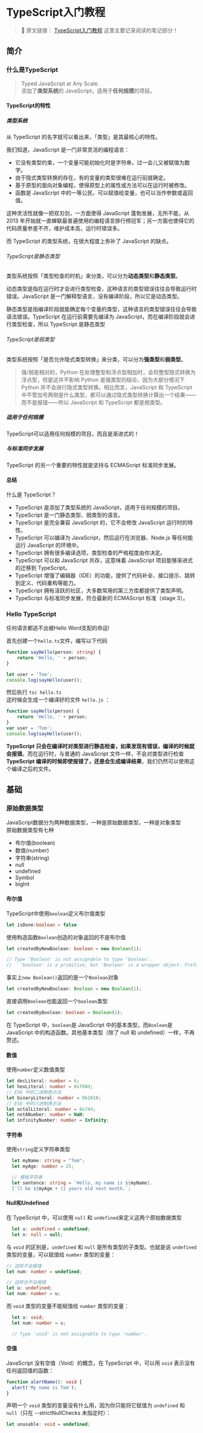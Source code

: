 # TypeScript入门教程

> 🎨 原文链接： [TypeScript入门教程](https://ts.xcatliu.com/) 这里主要记录阅读的笔记部分！

## 简介
### 什么是TypeScript

> Typed JavaScript at Any Scale.   
> 添加了**类型系统**的 JavaScript，适用于**任何规模**的项目。

#### TypeScript的特性  
##### 类型系统
从 TypeScript 的名字就可以看出来，「类型」是其最核心的特性。  

我们知道，JavaScript 是一门非常灵活的编程语言：  
- 它没有类型约束，一个变量可能初始化时是字符串，过一会儿又被赋值为数字。
- 由于隐式类型转换的存在，有的变量的类型很难在运行前就确定。
- 基于原型的面向对象编程，使得原型上的属性或方法可以在运行时被修改。
- 函数是 JavaScript 中的一等公民，可以赋值给变量，也可以当作参数或返回值。  

这种灵活性就像一把双刃剑，一方面使得 JavaScript 蓬勃发展，无所不能，从 2013 年开始就一直蝉联最普遍使用的编程语言排行榜冠军；另一方面也使得它的代码质量参差不齐，维护成本高，运行时错误多。

而 TypeScript 的类型系统，在很大程度上弥补了 JavaScript 的缺点。  

###### TypeScript是静态类型  
类型系统按照「类型检查的时机」来分类，可以分为**动态类型**和**静态类型**。

动态类型是指在运行时才会进行类型检查，这种语言的类型错误往往会导致运行时错误。JavaScript 是一门解释型语言，没有编译阶段，所以它是动态类型。  

静态类型是指编译阶段就能确定每个变量的类型，这种语言的类型错误往往会导致语法错误。TypeScript 在运行前需要先编译为 JavaScript，而在编译阶段就会进行类型检查，所以 TypeScript 是静态类型  

###### TypeScript是弱类型  
类型系统按照「是否允许隐式类型转换」来分类，可以分为**强类型**和**弱类型**。  

>强/弱是相对的，Python 在处理整型和浮点型相加时，会将整型隐式转换为浮点型，但是这并不影响 Python 是强类型的结论，因为大部分情况下 Python 并不会进行隐式类型转换。相比而言，JavaScript 和 TypeScript 中不管加号两侧是什么类型，都可以通过隐式类型转换计算出一个结果——而不是报错——所以 JavaScript 和 TypeScript 都是弱类型。

##### 适用于任何规模
TypeScript可以适用任何规模的项目，而且是渐进式的！

##### 与标准同步发展  
TypeScript 的另一个重要的特性就是坚持与 ECMAScript 标准同步发展。 

#### 总结  
什么是 TypeScript？  

- TypeScript 是添加了类型系统的 JavaScript，适用于任何规模的项目。
- TypeScript 是一门静态类型、弱类型的语言。
- TypeScript 是完全兼容 JavaScript 的，它不会修改 JavaScript 运行时的特性。
- TypeScript 可以编译为 JavaScript，然后运行在浏览器、Node.js 等任何能运行 JavaScript 的环境中。
- TypeScript 拥有很多编译选项，类型检查的严格程度由你决定。
- TypeScript 可以和 JavaScript 共存，这意味着 JavaScript 项目能够渐进式的迁移到 TypeScript。
- TypeScript 增强了编辑器（IDE）的功能，提供了代码补全、接口提示、跳转到定义、代码重构等能力。
- TypeScript 拥有活跃的社区，大多数常用的第三方库都提供了类型声明。
- TypeScript 与标准同步发展，符合最新的 ECMAScript 标准（stage 3）。

### Hello TypeScript
任何语言都逃不出被Hello Word支配的命运!  

首先创建一个``hello.ts``文件，编写以下代码  

```typescript
function sayHello(person: string) {
    return 'Hello, ' + person;
}

let user = 'Tom';
console.log(sayHello(user));
```

然后执行 ``tsc hello.ts``   
这时候会生成一个编译好的文件 ``hello.js`` ：

```javascript
function sayHello(person) {
    return 'Hello, ' + person;
}
var user = 'Tom';
console.log(sayHello(user));
```  

**TypeScript 只会在编译时对类型进行静态检查，如果发现有错误，编译的时候就会报错**。而在运行时，与普通的 JavaScript 文件一样，不会对类型进行检查  
**TypeScript 编译的时候即使报错了，还是会生成编译结果**，我们仍然可以使用这个编译之后的文件。  

## 基础

### 原始数据类型
JavaScript数据分为两种数据类型，一种是原始数据类型，一种是对象类型  
原始数据类型有七种  
- 布尔值(boolean)
- 数值(number)
- 字符串(string)
- null
- undefined
- Symbol
- bigInt

#### 布尔值
TypeScript中使用``boolean``定义布尔值类型  

```typescript
let isDone:boolean = false
```

使用构造函数``Boolean``创造的对象返回的不是布尔值

```typescript
let createdByNewBoolean: boolean = new Boolean(1);

// Type 'Boolean' is not assignable to type 'boolean'.
//   'boolean' is a primitive, but 'Boolean' is a wrapper object. Prefer using 'boolean' when possible.
```

事实上``new Boolean()``返回的是一个``Boolean``对象
```typescript
let createdByNewBoolean: Boolean = new Boolean(1);
```

直接调用``Boolean``也能返回一个``boolean``类型  
```typescript
let createdByBoolean: boolean = Boolean(1);
```  

在 TypeScript 中，``boolean``是 JavaScript 中的基本类型，而`` Boolean ``是 JavaScript 中的构造函数。其他基本类型（除了 null 和 undefined）一样，不再赘述。  

#### 数值
 使用``number``定义数值类型  
 ```typescript
let decLiteral: number = 6;
let hexLiteral: number = 0xf00d;
// ES6 中的二进制表示法
let binaryLiteral: number = 0b1010;
// ES6 中的八进制表示法
let octalLiteral: number = 0o744;
let notANumber: number = NaN;
let infinityNumber: number = Infinity;
 ```  

#### 字符串 
使用``string``定义字符串类型  

```typescript
  let myName: string = "Tom";
  let myAge: number = 25;

  // 模板字符串
  let sentence: string = `Hello, my name is ${myName}.
  I'll be ${myAge + 1} years old next month.`;
```  

#### Null和Undefined
在 TypeScript 中，可以使用 ``null`` 和 ``undefined``来定义这两个原始数据类型  
```typescript
  let u: undefined = undefined;
  let n: null = null;
```  

与 ``void`` 的区别是，``undefined`` 和 ``null`` 是所有类型的子类型。也就是说 ``undefined`` 类型的变量，可以赋值给 ``number`` 类型的变量：  

```typescript
// 这样不会报错
let num: number = undefined;

// 这样也不会报错
let u: undefined;
let num: number = u;
```  

而 ``void`` 类型的变量不能赋值给 ``number`` 类型的变量：  
```typescript
  let u: void;
  let num: number = u;

  // Type 'void' is not assignable to type 'number'.
```  

#### 空值
JavaScript 没有空值（Void）的概念，在 TypeScript 中，可以用 ``void`` 表示没有任何返回值的函数：  

```typescript
function alertName(): void {
  alert('My name is Tom');
}
```  

声明一个 ``void`` 类型的变量没有什么用，因为你只能将它赋值为 ``undefined`` 和 ``null``（只在 --strictNullChecks 未指定时）：  
```typescript
let unusable: void = undefined;
```

